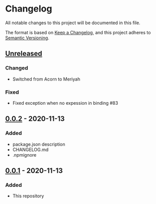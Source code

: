 # Changelog
All notable changes to this project will be documented in this file.

The format is based on [Keep a Changelog](https://keepachangelog.com/en/1.0.0/),
and this project adheres to [Semantic Versioning](https://semver.org/spec/v2.0.0.html).

## [Unreleased]
### Changed
- Switched from Acorn to Meriyah

### Fixed
- Fixed exception when no expession in binding #83

## [0.0.2] - 2020-11-13
### Added
- package.json description
- CHANGELOG.md
- .npmignore

## [0.0.1] - 2020-11-13
### Added
- This repository

[Unreleased]: https://github.com/kolint/kolint/compare/v0.0.2...HEAD
[0.0.2]: https://github.com/kolint/kolint/releases/tag/v0.0.2
[0.0.1]: https://github.com/kolint/kolint/releases/tag/v0.0.1
